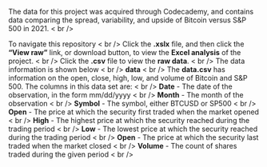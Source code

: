 The data for this project was acquired through Codecademy, and contains data comparing the spread, variability, and upside of Bitcoin versus S&P 500 in 2021. < br />

To navigate this repository < br />
Click the **.xslx** file, and then click the **“View raw”** link, or download button, to view the **Excel analysis** of the project. < br />
Click the **.csv** file to view the **raw data**. < br />
The data information is shown below < br />
**data** < br />
The **data.csv** has information on the open, close, high, low, and volume of Bitcoin and S&P 500. The columns in this data set are: < br /> 
**Date** - The date of the observation, in the form mm/dd/yyyy < br /> 
**Month** - The month of the observation < br />
**Symbol** - The symbol, either BTCUSD or SP500 < br />
**Open** - The price at which the security first traded when the market opened < br />
**High** - The highest price at which the security reached during the trading period < br />
**Low** - The lowest price at which the security reached during the trading period < br />
**Open** - The price at which the security last traded when the market closed < br />
**Volume** - The count of shares traded during the given period < br />
